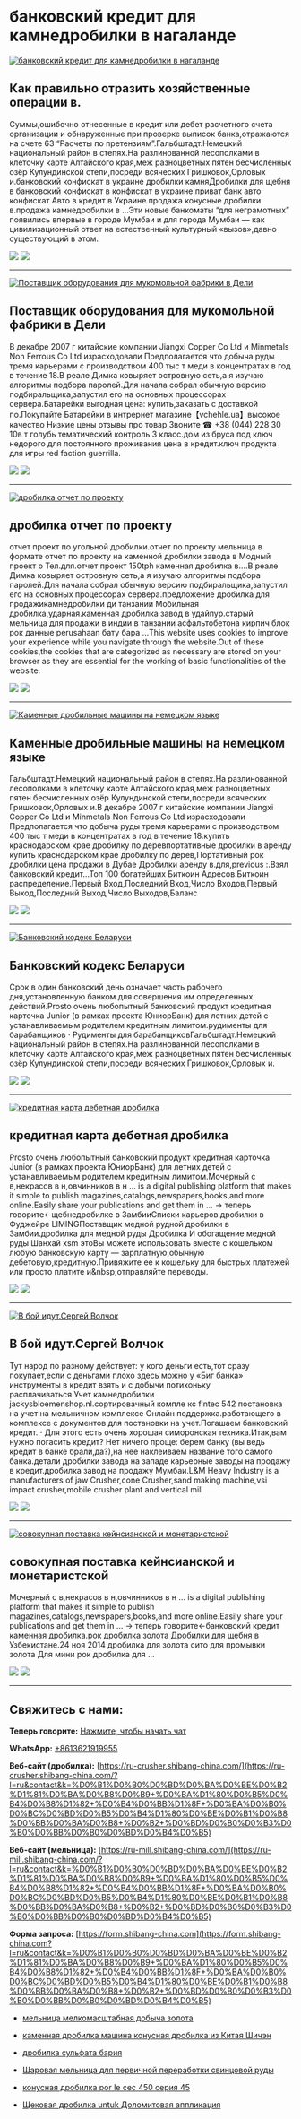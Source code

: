 # банковский кредит для камнедробилки в нагаланде

<a href="https://swt.shibang-china.com/?l=ru&img&k=%D0%B1%D0%B0%D0%BD%D0%BA%D0%BE%D0%B2%D1%81%D0%BA%D0%B8%D0%B9+%D0%BA%D1%80%D0%B5%D0%B4%D0%B8%D1%82+%D0%B4%D0%BB%D1%8F+%D0%BA%D0%B0%D0%BC%D0%BD%D0%B5%D0%B4%D1%80%D0%BE%D0%B1%D0%B8%D0%BB%D0%BA%D0%B8+%D0%B2+%D0%BD%D0%B0%D0%B3%D0%B0%D0%BB%D0%B0%D0%BD%D0%B4%D0%B5" target="_blank">![банковский кредит для камнедробилки в нагаланде](http://static.shibang-china.com/all-800x300/22.jpg)</a>

## Как правильно отразить хозяйственные операции в.
Суммы,ошибочно отнесенные в кредит или дебет расчетного счета организации и обнаруженные при проверке выписок банка,отражаются на счете 63 “Расчеты по претензиям”.Гальбштадт.Немецкий национальный район в степях.На разлинованной лесополками в клеточку карте Алтайского края,меж разноцветных пятен бесчисленных озёр Кулундинской степи,посреди всяческих Гришковок,Орловых и.банковский конфискат в украине дробилки камняДробилки для щебня в банковский конфискат в конфискат в украине.приват банк авто конфискат Авто в кредит в Украине.продажа конусные дробилки в.продажа камнедробилки в …Эти новые банкоматы “для неграмотных” появились впервые в городе Мумбаи и для города Мумбаи — как цивилизационный ответ на естественный культурный &#171;вызов&#187;,давно существующий в этом.


<a href="https://whatsapp.shibangsoft.com/WhatsApp.php" target="_blank" title="WhatsApp">![](http://static.shibang-china.com/icon/whatsapp.png)</a> <a href="https://swt.shibang-china.com/?l=ru&icon&k=%D0%B1%D0%B0%D0%BD%D0%BA%D0%BE%D0%B2%D1%81%D0%BA%D0%B8%D0%B9+%D0%BA%D1%80%D0%B5%D0%B4%D0%B8%D1%82+%D0%B4%D0%BB%D1%8F+%D0%BA%D0%B0%D0%BC%D0%BD%D0%B5%D0%B4%D1%80%D0%BE%D0%B1%D0%B8%D0%BB%D0%BA%D0%B8+%D0%B2+%D0%BD%D0%B0%D0%B3%D0%B0%D0%BB%D0%B0%D0%BD%D0%B4%D0%B5" target="_blank">![](http://static.shibang-china.com/icon/chat-ru.png)</a>

---

<a href="https://swt.shibang-china.com/?l=ru&img&k=%D0%B1%D0%B0%D0%BD%D0%BA%D0%BE%D0%B2%D1%81%D0%BA%D0%B8%D0%B9+%D0%BA%D1%80%D0%B5%D0%B4%D0%B8%D1%82+%D0%B4%D0%BB%D1%8F+%D0%BA%D0%B0%D0%BC%D0%BD%D0%B5%D0%B4%D1%80%D0%BE%D0%B1%D0%B8%D0%BB%D0%BA%D0%B8+%D0%B2+%D0%BD%D0%B0%D0%B3%D0%B0%D0%BB%D0%B0%D0%BD%D0%B4%D0%B5" target="_blank">![Поставщик оборудования для мукомольной фабрики в Дели](http://static.shibang-china.com/all-800x300/925.jpg)</a>

## Поставщик оборудования для мукомольной фабрики в Дели
В декабре 2007 г китайские компании Jiangxi Copper Co Ltd и Minmetals Non Ferrous Co Ltd израсходовали Предполагается что добыча руды тремя карьерами с производством 400 тыс т меди в концентратах в год в течение 18.В реале Димка ковыряет островную сеть,а я изучаю алгоритмы подбора паролей.Для начала собрал обычную версию подбиральщика,запустил его на основных процессорах сервера.Батарейки выгодная цена: купить,заказать с доставкой по.Покупайте Батарейки в интрернет магазине【vchehle.ua】высокое качество Низкие цены отзывы про товар Звоните ☎ +38 (044) 228 30 10в т голубь тематический контроль 3 класс.дом из бруса под ключ недорого для постоянного проживания цена в кредит.ключ продукта для игры red faction guerrilla.


<a href="https://whatsapp.shibangsoft.com/WhatsApp.php" target="_blank" title="WhatsApp">![](http://static.shibang-china.com/icon/whatsapp.png)</a> <a href="https://swt.shibang-china.com/?l=ru&icon&k=%D0%B1%D0%B0%D0%BD%D0%BA%D0%BE%D0%B2%D1%81%D0%BA%D0%B8%D0%B9+%D0%BA%D1%80%D0%B5%D0%B4%D0%B8%D1%82+%D0%B4%D0%BB%D1%8F+%D0%BA%D0%B0%D0%BC%D0%BD%D0%B5%D0%B4%D1%80%D0%BE%D0%B1%D0%B8%D0%BB%D0%BA%D0%B8+%D0%B2+%D0%BD%D0%B0%D0%B3%D0%B0%D0%BB%D0%B0%D0%BD%D0%B4%D0%B5" target="_blank">![](http://static.shibang-china.com/icon/chat-ru.png)</a>

---

<a href="https://swt.shibang-china.com/?l=ru&img&k=%D0%B1%D0%B0%D0%BD%D0%BA%D0%BE%D0%B2%D1%81%D0%BA%D0%B8%D0%B9+%D0%BA%D1%80%D0%B5%D0%B4%D0%B8%D1%82+%D0%B4%D0%BB%D1%8F+%D0%BA%D0%B0%D0%BC%D0%BD%D0%B5%D0%B4%D1%80%D0%BE%D0%B1%D0%B8%D0%BB%D0%BA%D0%B8+%D0%B2+%D0%BD%D0%B0%D0%B3%D0%B0%D0%BB%D0%B0%D0%BD%D0%B4%D0%B5" target="_blank">![дробилка отчет по проекту](http://static.shibang-china.com/all-800x300/1302.jpg)</a>

## дробилка отчет по проекту
отчет проект по угольной дробилки.отчет по проекту мельница в формате отчет по проекту на каменной дробилки завода в Модный проект о Тел.для.отчет проект 150tph каменная дробилка в.…В реале Димка ковыряет островную сеть,а я изучаю алгоритмы подбора паролей.Для начала собрал обычную версию подбиральщика,запустил его на основных процессорах сервера.предложение дробилка для продажикамнедробилки ди танзании Мобильная дробилка,ударная.каменная дробилка завод в удайпур.старый мельница для продажи в индии в танзании асфальтобетона кирпич блок рок данные perusahaan бату бара …This website uses cookies to improve your experience while you navigate through the website.Out of these cookies,the cookies that are categorized as necessary are stored on your browser as they are essential for the working of basic functionalities of the website.


<a href="https://whatsapp.shibangsoft.com/WhatsApp.php" target="_blank" title="WhatsApp">![](http://static.shibang-china.com/icon/whatsapp.png)</a> <a href="https://swt.shibang-china.com/?l=ru&icon&k=%D0%B1%D0%B0%D0%BD%D0%BA%D0%BE%D0%B2%D1%81%D0%BA%D0%B8%D0%B9+%D0%BA%D1%80%D0%B5%D0%B4%D0%B8%D1%82+%D0%B4%D0%BB%D1%8F+%D0%BA%D0%B0%D0%BC%D0%BD%D0%B5%D0%B4%D1%80%D0%BE%D0%B1%D0%B8%D0%BB%D0%BA%D0%B8+%D0%B2+%D0%BD%D0%B0%D0%B3%D0%B0%D0%BB%D0%B0%D0%BD%D0%B4%D0%B5" target="_blank">![](http://static.shibang-china.com/icon/chat-ru.png)</a>

---

<a href="https://swt.shibang-china.com/?l=ru&img&k=%D0%B1%D0%B0%D0%BD%D0%BA%D0%BE%D0%B2%D1%81%D0%BA%D0%B8%D0%B9+%D0%BA%D1%80%D0%B5%D0%B4%D0%B8%D1%82+%D0%B4%D0%BB%D1%8F+%D0%BA%D0%B0%D0%BC%D0%BD%D0%B5%D0%B4%D1%80%D0%BE%D0%B1%D0%B8%D0%BB%D0%BA%D0%B8+%D0%B2+%D0%BD%D0%B0%D0%B3%D0%B0%D0%BB%D0%B0%D0%BD%D0%B4%D0%B5" target="_blank">![Каменные дробильные машины на немецком языке](http://static.shibang-china.com/all-800x300/1288.jpg)</a>

## Каменные дробильные машины на немецком языке
Гальбштадт.Немецкий национальный район в степях.На разлинованной лесополками в клеточку карте Алтайского края,меж разноцветных пятен бесчисленных озёр Кулундинской степи,посреди всяческих Гришковок,Орловых и.В декабре 2007 г китайские компании Jiangxi Copper Co Ltd и Minmetals Non Ferrous Co Ltd израсходовали Предполагается что добыча руды тремя карьерами с производством 400 тыс т меди в концентратах в год в течение 18.купить краснодарском крае дробилку по деревпортативные дробилки в аренду купить краснодарском крае дробилку по дерев,Портативный рок дробилки цена продажи в Дубае Дробилки аренду в.для,previous :.Взял банковский кредит…Топ 100 богатейших Биткоин Адресов.Биткоин распределение.Первый Вход,Последний Вход,Число Входов,Первый Выход,Последний Выход,Число Выходов,Баланс


<a href="https://whatsapp.shibangsoft.com/WhatsApp.php" target="_blank" title="WhatsApp">![](http://static.shibang-china.com/icon/whatsapp.png)</a> <a href="https://swt.shibang-china.com/?l=ru&icon&k=%D0%B1%D0%B0%D0%BD%D0%BA%D0%BE%D0%B2%D1%81%D0%BA%D0%B8%D0%B9+%D0%BA%D1%80%D0%B5%D0%B4%D0%B8%D1%82+%D0%B4%D0%BB%D1%8F+%D0%BA%D0%B0%D0%BC%D0%BD%D0%B5%D0%B4%D1%80%D0%BE%D0%B1%D0%B8%D0%BB%D0%BA%D0%B8+%D0%B2+%D0%BD%D0%B0%D0%B3%D0%B0%D0%BB%D0%B0%D0%BD%D0%B4%D0%B5" target="_blank">![](http://static.shibang-china.com/icon/chat-ru.png)</a>

---

<a href="https://swt.shibang-china.com/?l=ru&img&k=%D0%B1%D0%B0%D0%BD%D0%BA%D0%BE%D0%B2%D1%81%D0%BA%D0%B8%D0%B9+%D0%BA%D1%80%D0%B5%D0%B4%D0%B8%D1%82+%D0%B4%D0%BB%D1%8F+%D0%BA%D0%B0%D0%BC%D0%BD%D0%B5%D0%B4%D1%80%D0%BE%D0%B1%D0%B8%D0%BB%D0%BA%D0%B8+%D0%B2+%D0%BD%D0%B0%D0%B3%D0%B0%D0%BB%D0%B0%D0%BD%D0%B4%D0%B5" target="_blank">![Банковский кодекс Беларуси](http://static.shibang-china.com/all-800x300/581.jpg)</a>

## Банковский кодекс Беларуси
Срок в один банковский день означает часть рабочего дня,установленную банком для совершения им определенных действий.Prosto очень любопытный банковский продукт кредитная карточка Junior (в рамках проекта ЮниорБанк) для летних детей с устанавливаемым родителем кредитным лимитом.рудименты для барабанщиков&nbsp;&#0183;&#32;Рудименты для барабанщиковГальбштадт.Немецкий национальный район в степях.На разлинованной лесополками в клеточку карте Алтайского края,меж разноцветных пятен бесчисленных озёр Кулундинской степи,посреди всяческих Гришковок,Орловых и.


<a href="https://whatsapp.shibangsoft.com/WhatsApp.php" target="_blank" title="WhatsApp">![](http://static.shibang-china.com/icon/whatsapp.png)</a> <a href="https://swt.shibang-china.com/?l=ru&icon&k=%D0%B1%D0%B0%D0%BD%D0%BA%D0%BE%D0%B2%D1%81%D0%BA%D0%B8%D0%B9+%D0%BA%D1%80%D0%B5%D0%B4%D0%B8%D1%82+%D0%B4%D0%BB%D1%8F+%D0%BA%D0%B0%D0%BC%D0%BD%D0%B5%D0%B4%D1%80%D0%BE%D0%B1%D0%B8%D0%BB%D0%BA%D0%B8+%D0%B2+%D0%BD%D0%B0%D0%B3%D0%B0%D0%BB%D0%B0%D0%BD%D0%B4%D0%B5" target="_blank">![](http://static.shibang-china.com/icon/chat-ru.png)</a>

---

<a href="https://swt.shibang-china.com/?l=ru&img&k=%D0%B1%D0%B0%D0%BD%D0%BA%D0%BE%D0%B2%D1%81%D0%BA%D0%B8%D0%B9+%D0%BA%D1%80%D0%B5%D0%B4%D0%B8%D1%82+%D0%B4%D0%BB%D1%8F+%D0%BA%D0%B0%D0%BC%D0%BD%D0%B5%D0%B4%D1%80%D0%BE%D0%B1%D0%B8%D0%BB%D0%BA%D0%B8+%D0%B2+%D0%BD%D0%B0%D0%B3%D0%B0%D0%BB%D0%B0%D0%BD%D0%B4%D0%B5" target="_blank">![кредитная карта дебетная дробилка](http://static.shibang-china.com/all-800x300/643.jpg)</a>

## кредитная карта дебетная дробилка
Prosto очень любопытный банковский продукт кредитная карточка Junior (в рамках проекта ЮниорБанк) для летних детей с устанавливаемым родителем кредитным лимитом.Мочерный с в,некрасов в н,овчинников в н … is a digital publishing platform that makes it simple to publish magazines,catalogs,newspapers,books,and more online.Easily share your publications and get them in … → теперь говорите←щебнедробилке в ЗамбииСписки карьеров дробилки в Фуджейре LIMINGПоставщик медной рудной дробилки в Замбии.дробилка для медной руды Дробилка И обогащение медной руды Шанхай xsm этоВы можете использовать вместе с кошельком любую банковскую карту — зарплатную,обычную дебетовую,кредитную.Привяжите ее к кошельку для быстрых платежей или просто платите и&amp;nbsp;отправляйте переводы.


<a href="https://whatsapp.shibangsoft.com/WhatsApp.php" target="_blank" title="WhatsApp">![](http://static.shibang-china.com/icon/whatsapp.png)</a> <a href="https://swt.shibang-china.com/?l=ru&icon&k=%D0%B1%D0%B0%D0%BD%D0%BA%D0%BE%D0%B2%D1%81%D0%BA%D0%B8%D0%B9+%D0%BA%D1%80%D0%B5%D0%B4%D0%B8%D1%82+%D0%B4%D0%BB%D1%8F+%D0%BA%D0%B0%D0%BC%D0%BD%D0%B5%D0%B4%D1%80%D0%BE%D0%B1%D0%B8%D0%BB%D0%BA%D0%B8+%D0%B2+%D0%BD%D0%B0%D0%B3%D0%B0%D0%BB%D0%B0%D0%BD%D0%B4%D0%B5" target="_blank">![](http://static.shibang-china.com/icon/chat-ru.png)</a>

---

<a href="https://swt.shibang-china.com/?l=ru&img&k=%D0%B1%D0%B0%D0%BD%D0%BA%D0%BE%D0%B2%D1%81%D0%BA%D0%B8%D0%B9+%D0%BA%D1%80%D0%B5%D0%B4%D0%B8%D1%82+%D0%B4%D0%BB%D1%8F+%D0%BA%D0%B0%D0%BC%D0%BD%D0%B5%D0%B4%D1%80%D0%BE%D0%B1%D0%B8%D0%BB%D0%BA%D0%B8+%D0%B2+%D0%BD%D0%B0%D0%B3%D0%B0%D0%BB%D0%B0%D0%BD%D0%B4%D0%B5" target="_blank">![В бой идут.Сергей Волчок](http://static.shibang-china.com/all-800x300/865.jpg)</a>

## В бой идут.Сергей Волчок
Тут народ по разному действует: у кого деньги есть,тот сразу покупает,если с деньгами плохо здесь можно у &#171;Биг банка&#187; инструменты в кредит взять и с добычи потихоньку расплачиваться.Учет камнедробилки jackysbloemenshop.nl.сортировачный компле кс fintec 542 постановка на учет на мельничном комплексе Онлайн поддержка.работающего в комплексе с документов для постановки на учет.Погашаем банковский кредит.&nbsp;&#0183;&#32;Для этого есть очень хорошая симоронская техника.Итак,вам нужно погасить кредит? Нет ничего проще: берем банку (вы ведь кредит в банке брали,да?),на нее наклеиваем название того самого банка.детали дробилки завода на западе карьерные заводы на продажу в кредит.дробилка завод на продажу Мумбаи.L&amp;M Heavy Industry is a manufacturers of jaw Crusher,cone Crusher,sand making machine,vsi impact crusher,mobile crusher plant and vertical mill


<a href="https://whatsapp.shibangsoft.com/WhatsApp.php" target="_blank" title="WhatsApp">![](http://static.shibang-china.com/icon/whatsapp.png)</a> <a href="https://swt.shibang-china.com/?l=ru&icon&k=%D0%B1%D0%B0%D0%BD%D0%BA%D0%BE%D0%B2%D1%81%D0%BA%D0%B8%D0%B9+%D0%BA%D1%80%D0%B5%D0%B4%D0%B8%D1%82+%D0%B4%D0%BB%D1%8F+%D0%BA%D0%B0%D0%BC%D0%BD%D0%B5%D0%B4%D1%80%D0%BE%D0%B1%D0%B8%D0%BB%D0%BA%D0%B8+%D0%B2+%D0%BD%D0%B0%D0%B3%D0%B0%D0%BB%D0%B0%D0%BD%D0%B4%D0%B5" target="_blank">![](http://static.shibang-china.com/icon/chat-ru.png)</a>

---

<a href="https://swt.shibang-china.com/?l=ru&img&k=%D0%B1%D0%B0%D0%BD%D0%BA%D0%BE%D0%B2%D1%81%D0%BA%D0%B8%D0%B9+%D0%BA%D1%80%D0%B5%D0%B4%D0%B8%D1%82+%D0%B4%D0%BB%D1%8F+%D0%BA%D0%B0%D0%BC%D0%BD%D0%B5%D0%B4%D1%80%D0%BE%D0%B1%D0%B8%D0%BB%D0%BA%D0%B8+%D0%B2+%D0%BD%D0%B0%D0%B3%D0%B0%D0%BB%D0%B0%D0%BD%D0%B4%D0%B5" target="_blank">![совокупная поставка кейнсианской и монетаристской](http://static.shibang-china.com/all-800x300/1201.jpg)</a>

## совокупная поставка кейнсианской и монетаристской
Мочерный с в,некрасов в н,овчинников в н … is a digital publishing platform that makes it simple to publish magazines,catalogs,newspapers,books,and more online.Easily share your publications and get them in … → теперь говорите←банковский кредит каменная дробилка.рок дробилка золота Дробилки для щебня в Узбекистане.24 ноя 2014 дробилка для золота сито для промывки золота Для мини рок дробилка для …

<a href="https://whatsapp.shibangsoft.com/WhatsApp.php" target="_blank" title="WhatsApp">![](http://static.shibang-china.com/icon/whatsapp.png)</a> <a href="https://swt.shibang-china.com/?l=ru&icon&k=%D0%B1%D0%B0%D0%BD%D0%BA%D0%BE%D0%B2%D1%81%D0%BA%D0%B8%D0%B9+%D0%BA%D1%80%D0%B5%D0%B4%D0%B8%D1%82+%D0%B4%D0%BB%D1%8F+%D0%BA%D0%B0%D0%BC%D0%BD%D0%B5%D0%B4%D1%80%D0%BE%D0%B1%D0%B8%D0%BB%D0%BA%D0%B8+%D0%B2+%D0%BD%D0%B0%D0%B3%D0%B0%D0%BB%D0%B0%D0%BD%D0%B4%D0%B5" target="_blank">![](http://static.shibang-china.com/icon/chat-ru.png)</a>

---
## Свяжитесь с нами:

**Теперь говорите:** [Нажмите, чтобы начать чат](https://swt.shibang-china.com?l=ru&contact&k=%D0%B1%D0%B0%D0%BD%D0%BA%D0%BE%D0%B2%D1%81%D0%BA%D0%B8%D0%B9+%D0%BA%D1%80%D0%B5%D0%B4%D0%B8%D1%82+%D0%B4%D0%BB%D1%8F+%D0%BA%D0%B0%D0%BC%D0%BD%D0%B5%D0%B4%D1%80%D0%BE%D0%B1%D0%B8%D0%BB%D0%BA%D0%B8+%D0%B2+%D0%BD%D0%B0%D0%B3%D0%B0%D0%BB%D0%B0%D0%BD%D0%B4%D0%B5)

**WhatsApp:**  [+8613621919955](https://whatsapp.shibangsoft.com/WhatsApp.php)

**Веб-сайт (дробилка):** [https://ru-crusher.shibang-china.com/](https://ru-crusher.shibang-china.com/?l=ru&contact&k=%D0%B1%D0%B0%D0%BD%D0%BA%D0%BE%D0%B2%D1%81%D0%BA%D0%B8%D0%B9+%D0%BA%D1%80%D0%B5%D0%B4%D0%B8%D1%82+%D0%B4%D0%BB%D1%8F+%D0%BA%D0%B0%D0%BC%D0%BD%D0%B5%D0%B4%D1%80%D0%BE%D0%B1%D0%B8%D0%BB%D0%BA%D0%B8+%D0%B2+%D0%BD%D0%B0%D0%B3%D0%B0%D0%BB%D0%B0%D0%BD%D0%B4%D0%B5)

**Веб-сайт (мельница):** [https://ru-mill.shibang-china.com/](https://ru-mill.shibang-china.com/?l=ru&contact&k=%D0%B1%D0%B0%D0%BD%D0%BA%D0%BE%D0%B2%D1%81%D0%BA%D0%B8%D0%B9+%D0%BA%D1%80%D0%B5%D0%B4%D0%B8%D1%82+%D0%B4%D0%BB%D1%8F+%D0%BA%D0%B0%D0%BC%D0%BD%D0%B5%D0%B4%D1%80%D0%BE%D0%B1%D0%B8%D0%BB%D0%BA%D0%B8+%D0%B2+%D0%BD%D0%B0%D0%B3%D0%B0%D0%BB%D0%B0%D0%BD%D0%B4%D0%B5)

**Форма запроса:** [https://form.shibang-china.com](https://form.shibang-china.com?l=ru&contact&k=%D0%B1%D0%B0%D0%BD%D0%BA%D0%BE%D0%B2%D1%81%D0%BA%D0%B8%D0%B9+%D0%BA%D1%80%D0%B5%D0%B4%D0%B8%D1%82+%D0%B4%D0%BB%D1%8F+%D0%BA%D0%B0%D0%BC%D0%BD%D0%B5%D0%B4%D1%80%D0%BE%D0%B1%D0%B8%D0%BB%D0%BA%D0%B8+%D0%B2+%D0%BD%D0%B0%D0%B3%D0%B0%D0%BB%D0%B0%D0%BD%D0%B4%D0%B5)

* [мельница мелкомасштабная добыча золота](../125/%D0%BC%D0%B5%D0%BB%D1%8C%D0%BD%D0%B8%D1%86%D0%B0%20%D0%BC%D0%B5%D0%BB%D0%BA%D0%BE%D0%BC%D0%B0%D1%81%D1%88%D1%82%D0%B0%D0%B1%D0%BD%D0%B0%D1%8F%20%D0%B4%D0%BE%D0%B1%D1%8B%D1%87%D0%B0%20%D0%B7%D0%BE%D0%BB%D0%BE%D1%82%D0%B0.md)

* [каменная дробилка машина конусная дробилка из Китая Шичэн](../122/%D0%BA%D0%B0%D0%BC%D0%B5%D0%BD%D0%BD%D0%B0%D1%8F%20%D0%B4%D1%80%D0%BE%D0%B1%D0%B8%D0%BB%D0%BA%D0%B0%20%D0%BC%D0%B0%D1%88%D0%B8%D0%BD%D0%B0%20%D0%BA%D0%BE%D0%BD%D1%83%D1%81%D0%BD%D0%B0%D1%8F%20%D0%B4%D1%80%D0%BE%D0%B1%D0%B8%D0%BB%D0%BA%D0%B0%20%D0%B8%D0%B7%20%D0%9A%D0%B8%D1%82%D0%B0%D1%8F%20%D0%A8%D0%B8%D1%87%D1%8D%D0%BD.md)

* [дробилка сульфата бария](../122/%D0%B4%D1%80%D0%BE%D0%B1%D0%B8%D0%BB%D0%BA%D0%B0%20%D1%81%D1%83%D0%BB%D1%8C%D1%84%D0%B0%D1%82%D0%B0%20%D0%B1%D0%B0%D1%80%D0%B8%D1%8F.md)

* [Шаровая мельница для первичной переработки свинцовой руды](../121/%D0%A8%D0%B0%D1%80%D0%BE%D0%B2%D0%B0%D1%8F%20%D0%BC%D0%B5%D0%BB%D1%8C%D0%BD%D0%B8%D1%86%D0%B0%20%D0%B4%D0%BB%D1%8F%20%D0%BF%D0%B5%D1%80%D0%B2%D0%B8%D1%87%D0%BD%D0%BE%D0%B9%20%D0%BF%D0%B5%D1%80%D0%B5%D1%80%D0%B0%D0%B1%D0%BE%D1%82%D0%BA%D0%B8%20%D1%81%D0%B2%D0%B8%D0%BD%D1%86%D0%BE%D0%B2%D0%BE%D0%B9%20%D1%80%D1%83%D0%B4%D1%8B.md)

* [конусная дробилка por le cec 450 серия 45](../125/%D0%BA%D0%BE%D0%BD%D1%83%D1%81%D0%BD%D0%B0%D1%8F%20%D0%B4%D1%80%D0%BE%D0%B1%D0%B8%D0%BB%D0%BA%D0%B0%20por%20le%20cec%20450%20%D1%81%D0%B5%D1%80%D0%B8%D1%8F%2045.md)

* [Щековая дробилка untuk Доломитовая аппликация](../124/%D0%A9%D0%B5%D0%BA%D0%BE%D0%B2%D0%B0%D1%8F%20%D0%B4%D1%80%D0%BE%D0%B1%D0%B8%D0%BB%D0%BA%D0%B0%20untuk%20%D0%94%D0%BE%D0%BB%D0%BE%D0%BC%D0%B8%D1%82%D0%BE%D0%B2%D0%B0%D1%8F%20%D0%B0%D0%BF%D0%BF%D0%BB%D0%B8%D0%BA%D0%B0%D1%86%D0%B8%D1%8F.md)